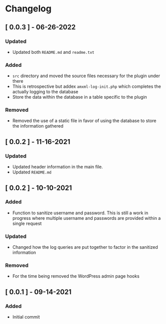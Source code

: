 # Changelog
## [ 0.0.3 ] - 06-26-2022
### Updated
- Updated both `README.md` and `readme.txt`
### Added
- `src` directory and moved the source files necessary for the plugin under there
- This is retrospective but addex `amxml-log-init.php` which completes the actually logging to the database
- Store the data within the database in a table specific to the plugin

### Removed
- Removed the use of a static file in favor of using the database to store the information gathered

## [ 0.0.2 ] - 11-16-2021
### Updated
- Updated header information in the main file.
- Updated `README.md`
## [ 0.0.2 ] - 10-10-2021
### Added
- Function to sanitize username and password. This is still a work in progress where multiple username and passwords are provided within a single request
### Updated
- Changed how the log queries are put together to factor in the sanitized information
### Removed
- For the time being removed the WordPress admin page hooks

## [ 0.0.1 ] - 09-14-2021 
###  Added
- Initial commit
